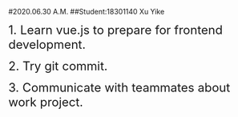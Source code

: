 #2020.06.30 A.M.
##Student:18301140 Xu Yike

<font size=5>1. Learn vue.js to prepare for frontend development.</font>


<font size=5>2. Try git commit.</font>


<font size=5>3. Communicate with teammates about work project.</font>

